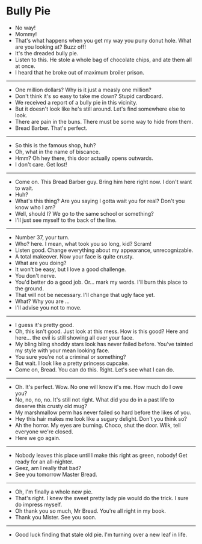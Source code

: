 # Bully Pie

- No way!
- Mommy!
- That's what happens when you get my way you puny donut hole. What are you looking at? Buzz off!
- It's the dreaded bully pie.
- Listen to this. He stole a whole bag of chocolate chips, and ate them all at once.
- I heard that he broke out of maximum broiler prison.
* * *
- One million dollars? Why is it just a measly one million?
- Don't think it's so easy to take me down? Stupid cardboard.
- We received a report of a bully pie in this vicinity.
- But it doesn't look like he's still around. Let's find somewhere else to look.
- There are pain in the buns. There must be some way to hide from them.
- Bread Barber. That's perfect.
* * *
- So this is the famous shop, huh?
- Oh, what in the name of biscance.
- Hmm? Oh hey there, this door actually opens outwards.
- I don't care. Get lost!
* * *
- Come on. This Bread Barber guy. Bring him here right now. I don't want to wait.
- Huh?
- What's this thing? Are you saying I gotta wait you for real? Don't you know who I am?
- Well, should I? We go to the same school or something?
- I'll just see myself to the back of the line.
* * *
- Number 37, your turn.
- Who? here. I mean, what took you so long, kid? Scram!
- Listen good. Change everything about my appearance, unrecognizable.
- A total makeover. Now your face is quite crusty.
- What are you doing?
- It won't be easy, but I love a good challenge.
- You don't nerve.
- You'd better do a good job. Or... mark my words. I'll burn this place to the ground.
- That will not be necessary. I'll change that ugly face yet.
- What? Why you are ...
- I'll advise you not to move.
* * *
- I guess it's pretty good.
- Oh, this isn't good. Just look at this mess. How is this good? Here and here... the evil is still showing all over your face.
- My bling bling shoddy stars look has never failed before. You've tainted my style with your mean looking face.
- You sure you're not a criminal or something?
- But wait. I look like a pretty princess cupcake.
- Come on, Bread. You can do this. Right. Let's see what I can do.
* * *
- Oh. It's perfect. Wow. No one will know it's me. How much do I owe you?
- No, no, no, no. It's still not right. What did you do in a past life to deserve this crusty old mug?
- My marshmallow perm has never failed so hard before the likes of you.
- Hey this hair makes me look like a sugary delight. Don't you think so?
- Ah the horror. My eyes are burning. Choco, shut the door. Wilk, tell everyone we're closed.
- Here we go again.
* * *
- Nobody leaves this place until I make this right as green, nobody! Get ready for an all-nighter.
- Geez, am I really that bad?
- See you tomorrow Master Bread.
* * *
- Oh, I'm finally a whole new pie.
- That's right. I knew the sweet pretty lady pie would do the trick. I sure do impress myself.
- Oh thank you so much, Mr Bread. You're all right in my book.
- Thank you Mister. See you soon.
* * *
- Good luck finding that stale old pie. I'm turning over a new leaf in life.
